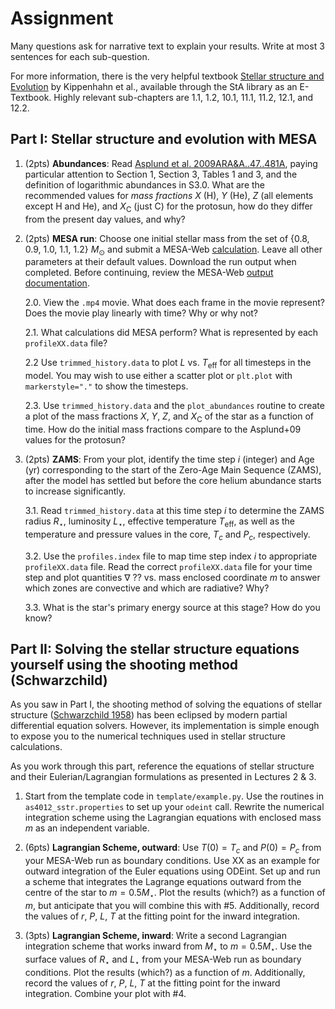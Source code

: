 # Assignment

Many questions ask for narrative text to explain your results. Write at most 3 sentences for each sub-question.

For more information, there is the very helpful textbook [Stellar structure and Evolution](https://sta.rl.talis.com/link?url=https%3A%2F%2Fdoi-org.ezproxy.st-andrews.ac.uk%2F10.1007%2F978-3-642-30304-3&sig=fdcd1071b225a1cf90b44eda5279280c95987ab43c127ec62127524cf667c523) by Kippenhahn et al., available through the StA library as an E-Textbook. Highly relevant sub-chapters are 1.1, 1.2, 10.1, 11.1, 11.2, 12.1, and 12.2.

## Part I: Stellar structure and evolution with MESA

1. (2pts) **Abundances**: Read [Asplund et al. 2009ARA&A..47..481A](https://ui.adsabs.harvard.edu/abs/2009ARA%26A..47..481A/abstract), paying particular attention to Section 1, Section 3, Tables 1 and 3, and the definition of logarithmic abundances in S3.0. What are the recommended values for *mass fractions* $X$ (H), $Y$ (He), $Z$ (all elements except H and He), and $X_\mathrm{C}$ (just C) for the protosun, how do they differ from the present day values, and why?

2. (2pts) **MESA run**: Choose one initial stellar mass from the set of {0.8, 0.9, 1.0, 1.1, 1.2} $M_\odot$ and submit a MESA-Web [calculation](http://user.astro.wisc.edu/~townsend/static.php?ref=mesa-web-submit). Leave all other parameters at their default values. Download the run output when completed. Before continuing, review the MESA-Web [output documentation](http://user.astro.wisc.edu/~townsend/static.php?ref=mesa-web-output).
    
    2.0. View the `.mp4` movie. What does each frame in the movie represent? Does the movie play linearly with time? Why or why not?
    
    2.1. What calculations did MESA perform? What is represented by each `profileXX.data` file?

    2.2 Use `trimmed_history.data` to plot $L$ vs. $T_\mathrm{eff}$ for all timesteps in the model. You may wish to use either a scatter plot or `plt.plot` with `markerstyle="."` to show the timesteps.

    2.3. Use `trimmed_history.data` and the `plot_abundances` routine to create a plot of the mass fractions $X$, $Y$, $Z$, and $X_\mathrm{C}$ of the star as a function of time. How do the initial mass fractions compare to the Asplund+09 values for the protosun?
    
3. (2pts) **ZAMS**: From your plot, identify the time step $i$ (integer) and Age (yr) corresponding to the start of the Zero-Age Main Sequence (ZAMS), after the model has settled but before the core helium abundance starts to increase significantly. 

    3.1. Read `trimmed_history.data` at this time step $i$ to determine the ZAMS radius $R_\star$, luminosity $L_\star$, effective temperature $T_\mathrm{eff}$, as well as the temperature and pressure values in the core, $T_c$ and $P_c$, respectively.

    3.2. Use the `profiles.index` file to map time step index $i$ to appropriate `profileXX.data` file. Read the correct `profileXX.data` file for your time step and plot quantities $\nabla$ ?? vs. mass enclosed coordinate $m$ to answer which zones are convective and which are radiative? Why?

    3.3. What is the star's primary energy source at this stage? How do you know?

## Part II: Solving the stellar structure equations yourself using the shooting method (Schwarzchild)

As you saw in Part I, the shooting method of solving the equations of stellar structure ([Schwarzchild 1958](https://encore.st-andrews.ac.uk/iii/encore/record/C__Rb3087134__Sstructure%20and%20evolution%20of%20stars__Orightresult__U__X7?lang=eng&suite=def)) has been eclipsed by modern partial differential equation solvers. However, its implementation is simple enough to expose you to the numerical techniques used in stellar structure calculations. 

As you work through this part, reference the equations of stellar structure and their Eulerian/Lagrangian formulations as presented in Lectures 2 & 3.

1. Start from the template code in `template/example.py`. Use the routines in `as4012_sstr.properties` to set up your `odeint` call. Rewrite the numerical integration scheme using the Lagrangian equations with enclosed mass $m$ as an independent variable.

2. (6pts) **Lagrangian Scheme, outward**:  Use $T(0) = T_c$ and $P(0) = P_c$ from your MESA-Web run as boundary conditions. Use XX as an example for outward integration of the Euler equations using ODEint. Set up and run a scheme that integrates the Lagrange equations outward from the centre of the star to $m=0.5M_\star$. Plot the results (which?) as a function of $m$, but anticipate that you will combine this with #5. Additionally, record the values of $r$, $P$, $L$, $T$ at the fitting point for the inward integration.

5. (3pts) **Lagrangian Scheme, inward**: Write a second Lagrangian integration scheme that works inward from $M_\star$ to $m=0.5M_\star$. Use the surface values of $R_\star$ and $L_\star$ from your MESA-Web run as boundary conditions. Plot the results (which?) as a function of $m$. Additionally, record the values of $r$, $P$, $L$, $T$ at the fitting point for the inward integration. Combine your plot with #4.



